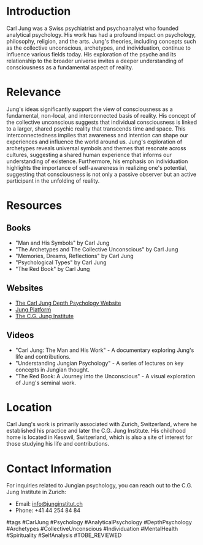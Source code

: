 # Introduction
Carl Jung was a Swiss psychiatrist and psychoanalyst who founded analytical psychology. His work has had a profound impact on psychology, philosophy, religion, and the arts. Jung's theories, including concepts such as the collective unconscious, archetypes, and individuation, continue to influence various fields today. His exploration of the psyche and its relationship to the broader universe invites a deeper understanding of consciousness as a fundamental aspect of reality.

# Relevance
Jung's ideas significantly support the view of consciousness as a fundamental, non-local, and interconnected basis of reality. His concept of the collective unconscious suggests that individual consciousness is linked to a larger, shared psychic reality that transcends time and space. This interconnectedness implies that awareness and intention can shape our experiences and influence the world around us. Jung's exploration of archetypes reveals universal symbols and themes that resonate across cultures, suggesting a shared human experience that informs our understanding of existence. Furthermore, his emphasis on individuation highlights the importance of self-awareness in realizing one's potential, suggesting that consciousness is not only a passive observer but an active participant in the unfolding of reality. 

# Resources

## Books
- "Man and His Symbols" by Carl Jung
- "The Archetypes and The Collective Unconscious" by Carl Jung
- "Memories, Dreams, Reflections" by Carl Jung
- "Psychological Types" by Carl Jung
- "The Red Book" by Carl Jung

## Websites
- [The Carl Jung Depth Psychology Website](https://www.carljungdepthpsychology.com)
- [Jung Platform](https://www.jungplatform.com)
- [The C.G. Jung Institute](https://www.junginstitut.ch)

## Videos
- "Carl Jung: The Man and His Work" - A documentary exploring Jung's life and contributions.
- "Understanding Jungian Psychology" - A series of lectures on key concepts in Jungian thought.
- "The Red Book: A Journey into the Unconscious" - A visual exploration of Jung's seminal work.

# Location
Carl Jung's work is primarily associated with Zurich, Switzerland, where he established his practice and later the C.G. Jung Institute. His childhood home is located in Kesswil, Switzerland, which is also a site of interest for those studying his life and contributions.

# Contact Information
For inquiries related to Jungian psychology, you can reach out to the C.G. Jung Institute in Zurich:
- Email: info@junginstitut.ch
- Phone: +41 44 254 84 84

#tags 
#CarlJung #Psychology #AnalyticalPsychology #DepthPsychology #Archetypes #CollectiveUnconscious #Individuation #MentalHealth #Spirituality #SelfAnalysis #TOBE_REVIEWED
